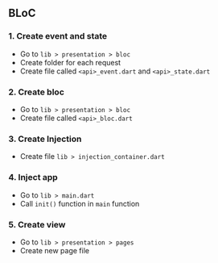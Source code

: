 ## BLoC

### 1. Create event and state

- Go to `lib > presentation > bloc`
- Create folder for each request
- Create file called `<api>_event.dart` and `<api>_state.dart`

### 2. Create bloc

- Go to `lib > presentation > bloc`
- Create file called `<api>_bloc.dart`

### 3. Create Injection

- Create file `lib > injection_container.dart`

### 4. Inject app

- Go to `lib > main.dart`
- Call `init()` function in `main` function

### 5. Create view

- Go to `lib > presentation > pages`
- Create new page file
